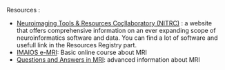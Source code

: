 
Resources :

- [Neuroimaging Tools & Resources Coçllaboratory (NITRC)](https://www.nitrc.org/) : a website that offers comprehensive information on an ever expanding scope of neuroinformatics software and data. You can find a lot of software and usefull link in the Resources Registry part. 
- [IMAIOS e-MRI](https://www.imaios.com/fr/e-mri): Basic online course about MRI
- [Questions and Answers in MRI](https://www.mriquestions.com/index.html): advanced information about MRI

